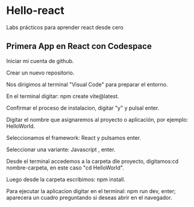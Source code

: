 # Hello-react
Labs prácticos para aprender react desde cero

## Primera App en React con Codespace
Iniciar mi cuenta de github.

Crear un nuevo repositorio.

Nos dirigimos al terminal "Visual Code" para preparar el entorno.

En el terminal digitar: npm create vite@latest.

Confirmar el proceso de instalacion, digitar "y" y pulsal enter.

Digitar el nombre que asignaremos al proyecto o aplicación, por ejemplo: HelloWorld.

Seleccionamos el framework: React y pulsamos enter.

Seleccionar una variante: Javascript , enter.

Desde el terminal accedemos a la carpeta dle proyecto, digitamos:cd nombre-carpeta, en este caso "cd HelloWorld".

Luego desde la carpeta escribimos: npm install.

Para ejecutar la aplicacion digitar en el terminal: npm run dev, enter; aparecera un cuadro preguntando si deseas abrir en el navegador.
